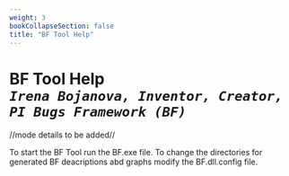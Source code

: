 ```yaml
---
weight: 3
bookCollapseSection: false
title: "BF Tool Help"
---
```

# BF Tool Help<br/>_`Irena Bojanova, Inventor, Creator, PI Bugs Framework (BF)`_

//mode details to be added//

To start the BF Tool run the BF.exe file.
To change the directories for generated BF deacriptions abd graphs modify the BF.dll.config file.